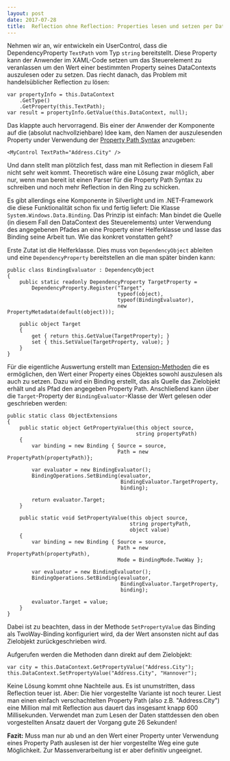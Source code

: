 ```yaml
---
layout: post
date: 2017-07-28
title:  Reflection ohne Reflection: Properties lesen und setzen per Databinding 
---
```


Nehmen wir an, wir entwickeln ein UserControl, dass die DependencyProperty `TextPath` vom Typ `string` bereitstellt. Diese Property kann der Anwender im XAML-Code setzen um das Steuerelement zu veranlassen um den Wert einer bestimmten Property seines DataContexts auszulesen oder zu setzen. Das riecht danach, das Problem mit handelsüblicher Reflection zu lösen:

    var propertyInfo = this.DataContext
        .GetType()
        .GetProperty(this.TextPath);
    var result = propertyInfo.GetValue(this.DataContext, null);
    

Das klappte auch hervorragend. Bis einer der Anwender der Komponente auf die (absolut nachvollziehbare) Idee kam, den Namen der auszulesenden Property under Verwendung der [Property Path Syntax][1] anzugeben:

    <MyControl TextPath="Address.City" />
    

Und dann stellt man plötzlich fest, dass man mit Reflection in diesem Fall nicht sehr weit kommt. Theoretisch wäre eine Lösung zwar möglich, aber nur, wenn man bereit ist einen Parser für die Property Path Syntax zu schreiben und noch mehr Reflection in den Ring zu schicken.

Es gibt allerdings eine Komponente in Silverlight und im .NET-Framework die diese Funktionalität schon fix und fertig liefert: Die Klasse `System.Windows.Data.Binding`. Das Prinzip ist einfach: Man bindet die Quelle (in diesem Fall den DataContext des Steuerelements) unter Verwendung des angegebenen Pfades an eine Property einer Helferklasse und lasse das Binding seine Arbeit tun. Wie das konkret vonstatten geht?<!--more-->

Erste Zutat ist die Helferklasse. Dies muss von `DependencyObject` ableiten und eine `DependencyProperty` bereitstellen an die man später binden kann:

    public class BindingEvaluator : DependencyObject
    {
        public static readonly DependencyProperty TargetProperty = 
            DependencyProperty.Register("Target", 
                                        typeof(object), 
                                        typeof(BindingEvaluator), 
                                        new PropertyMetadata(default(object)));
    
        public object Target
        {
            get { return this.GetValue(TargetProperty); }
            set { this.SetValue(TargetProperty, value); }
        }
    }
    

Für die eigentliche Auswertung erstellt man [Extension-Methoden][2] die es ermöglichen, den Wert einer Property eines Objektes sowohl auszulesen als auch zu setzen. Dazu wird ein Binding erstellt, das als Quelle das Zielobjekt erhält und als Pfad den angegeben Property Path. Anschließend kann über die `Target`-Property der `BindingEvaluator`-Klasse der Wert gelesen oder geschrieben werden:

    public static class ObjectExtensions
    {
        public static object GetPropertyValue(this object source, 
                                              string propertyPath)
        {
            var binding = new Binding { Source = source, 
                                        Path = new PropertyPath(propertyPath)};
    
            var evaluator = new BindingEvaluator();
            BindingOperations.SetBinding(evaluator, 
                                         BindingEvaluator.TargetProperty,
                                         binding);
    
            return evaluator.Target;
        }
    
        public static void SetPropertyValue(this object source, 
                                            string propertyPath,
                                            object value)
        {
            var binding = new Binding { Source = source,
                                        Path = new PropertyPath(propertyPath),
                                        Mode = BindingMode.TwoWay };
    
            var evaluator = new BindingEvaluator();
            BindingOperations.SetBinding(evaluator, 
                                         BindingEvaluator.TargetProperty,
                                         binding);
    
            evaluator.Target = value;
        }
    }
    

Dabei ist zu beachten, dass in der Methode `SetPropertyValue` das Binding als TwoWay-Binding konfiguriert wird, da der Wert ansonsten nicht auf das Zielobjekt zurückgeschrieben wird.

Aufgerufen werden die Methoden dann direkt auf dem Zielobjekt:

    var city = this.DataContext.GetPropertyValue("Address.City");
    this.DataContext.SetPropertyValue("Address.City", "Hannover");
    

Keine Lösung kommt ohne Nachteile aus. Es ist unumstritten, dass Reflection teuer ist. Aber: Die hier vorgestellte Variante ist noch teurer. Liest man einen einfach verschachtelten Property Path (also z.B. "Address.City") eine Million mal mit Reflection aus dauert das insgesamt knapp 600 Millisekunden. Verwendet man zum Lesen der Daten stattdessen den oben vorgestellten Ansatz dauert der Vorgang gute 26 Sekunden!

**Fazit:** Muss man nur ab und an den Wert einer Property unter Verwendung eines Property Path auslesen ist der hier vorgestellte Weg eine gute Möglichkeit. Zur Massenverarbeitung ist er aber definitiv ungeeignet.

 [1]: http://msdn.microsoft.com/en-us/library/cc645024%28v=vs.95%29.aspx
 [2]: http://msdn.microsoft.com/en-us//library/bb383977.aspx